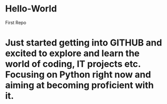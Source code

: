 # Hello-World
First Repo
# Just started getting into GITHUB and excited to explore and learn the world of coding, IT projects etc. Focusing on Python right now and aiming at becoming proficient with it. 
